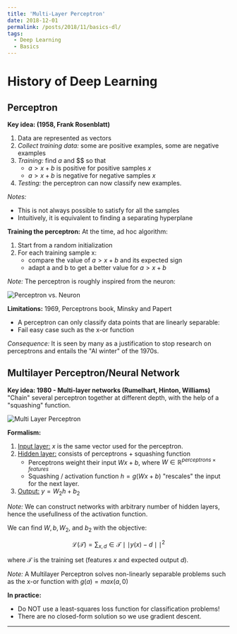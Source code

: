 ```yaml
---
title: 'Multi-Layer Perceptron'
date: 2018-12-01
permalink: /posts/2018/11/basics-dl/
tags:
  - Deep Learning
  - Basics
---
```


# History of Deep Learning

## Perceptron

<b>Key idea: (1958, Frank Rosenblatt)</b>
1. Data are represented as vectors
2. <i>Collect training data:</i> some are positive examples, some are negative examples
3. <i>Training:</i> find $a$ and $$ so that
    * $a > x + b$ is positive for positive samples $x$
    * $a > x + b$ is negative for negative samples $x$
4. <i>Testing:</i> the perceptron can now classify new examples.

<i>Notes:</i>
- This is not always possible to satisfy for all the samples
- Intuitively, it is equivalent to finding a separating hyperplane

<b>Training the perceptron:</b> At the time, ad hoc algorithm:
1. Start from a random initialization
2. For each training sample x:
    * compare the value of $a > x + b$ and its expected sign
    * adapt a and b to get a better value for $a > x + b$

<i>Note:</i> The perceptron is roughly inspired from the neuron:

![Perceptron vs. Neuron](https://appliedgo.net/media/perceptron/neuron.png)

<b>Limitations:</b> 1969, Perceptrons book, Minsky and Papert
- A perceptron can only classify data points that are linearly separable:
- Fail easy case such as the x-or function

<i>Consequence:</i> It is seen by many as a justification to stop research on perceptrons and entails the "AI winter" of the 1970s.

## Multilayer Perceptron/Neural Network

<b>Key idea: 1980 - Multi-layer networks (Rumelhart, Hinton, Williams)</b> "Chain" several perceptron together at different depth, with the help of a "squashing" function.

![Multi Layer Perceptron](https://raw.githubusercontent.com/ledell/sldm4-h2o/master/mlp_network.png)

<b>Formalism:</b>
1. <u>Input layer:</u> $x$ is the same vector used for the perceptron.
2. <u>Hidden layer:</u> consists of perceptrons + squashing function
    * Perceptrons weight their input $Wx + b$, where $W \in \mathbb{R}^{perceptrons\times features}$
    * Squashing / activation function $h = g(Wx+b)$ "rescales" the input for the next layer.
3. <u>Output:</u> $y = W_{2}h+b_{2}$

<i>Note:</i> We can construct networks with arbitrary number of hidden layers, hence the usefullness of the activation function.

We can find $W, b, W_{2}$, and $b_{2}$ with the objective:

$$
\mathcal{L}(\mathcal{T}) = \sum_{x, d} \in \mathcal{T} \mid\mid y(x) - d \mid\mid^{2}
$$

where $\mathcal{T}$ is the training set (features $x$ and expected output $d$).

<i>Note:</i> A Multilayer Perceptron solves  non-linearly separable problems such as the x-or function with $g(a) = max(a, 0)$

<b>In practice:</b>
- Do NOT use a least-squares loss function for classification problems!
- There are no closed-form solution so we use gradient descent.


------
